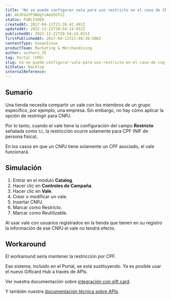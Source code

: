 ```yaml
---
title: 'No se puede configurar vale para uso restricto en el caso de CNPJ [NIF de persona jurídica]'
id: 4k3FdaYP3WUqYsAeUSGY22
status: PUBLISHED
createdAt: 2017-04-11T21:26:42.491Z
updatedAt: 2022-12-22T20:54:14.031Z
publishedAt: 2022-12-22T20:54:14.031Z
firstPublishedAt: 2017-04-11T21:40:39.506Z
contentType: knownIssue
productTeam: Marketing & Merchandising
author: authors_35
tag: Portal (CMS)
slug: no-se-puede-configurar-vale-para-uso-restricto-en-el-caso-de-cnpj
kiStatus: Backlog
internalReference: 
---
```


## Sumario

Una tienda necesita compartir un vale con los miembros de un grupo específico, por ejemplo, una empresa. Sin embargo, no hay cómo aplicar la opción de restringir para CNPJ.

Por lo tanto, cuando el vale tiene la configuración del campo __Restricto__ señalada como `Sí`, la restricción ocurre solamente para CPF (NIF de persona física).

En los casos en que un CNPJ tiene solamente un CPF asociado, el vale funcionará.

## Simulación

1. Entrar en el módulo __Catalog__.
2. Hacer clic en __Controles de Campaña__.
3. Hacer clic en __Vale__.
4. Crear o modificar un vale.
5. Insertar CNPJ.
6. Marcar como Restricto.
7. Marcar como Reutilizable.

Al usar vale con usuarios registrados en la tienda que tienen en su registro la información de ese CNPJ el vale no tendrá efecto.

## Workaround

El workaround sería mantener la restricción por CPF.

Ese sistema, incluido en el Portal, se está sustituyendo. Ya es posible usar el nuevo Giftcard Hub a través de APIs.

Ver nuestra documentación sobre [integración con gift card](/es/tutorial/como-configurar-pago-con-gift-card).

Y también nuestra [documentación técnica sobre APIs](/es/developer-docs/).

